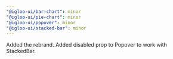 ```yaml
---
"@igloo-ui/bar-chart": minor
"@igloo-ui/pie-chart": minor
"@igloo-ui/popover": minor
"@igloo-ui/stacked-bar": minor
---
```


Added the rebrand. Added disabled prop to Popover to work with StackedBar.
